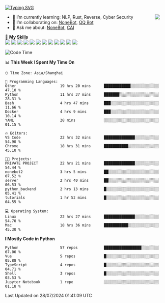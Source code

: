 [![Typing SVG](https://readme-typing-svg.herokuapp.com?size=25&duration=2500&color=8C43EA&vCenter=true&width=200&height=40&lines=Hi+there+%F0%9F%91%8B%F0%9F%8F%BB;I'm+yanyongyu)](https://git.io/typing-svg)

<a href="#">
  <img align="right" src="https://github-readme-stats.vercel.app/api?username=yanyongyu&count_private=true&show_icons=true&bg_color=15,f2f7fd,E0EAFC" />
</a>

- 🌱 I’m currently learning: NLP, Rust, Reverse, Cyber Security
- 👯 I’m collaborating on: [NoneBot](https://github.com/nonebot), [QQ Bot](https://github.com/Mrs4s/go-cqhttp)
- 💬 Ask me about: [NoneBot](https://github.com/nonebot), [CAI](https://github.com/cscs181/CAI)

🌟 **My Skills**  
![](https://img.shields.io/badge/-Python-3e74a2?style=flat-square&logo=Python&logoColor=fff)
![](https://img.shields.io/badge/-TypeScript-3178C6?style=flat-square&logo=TypeScript&logoColor=fff)
![](https://img.shields.io/badge/-Vue-4fc08d?style=flat-square&logo=Vue.js&logoColor=fff)
![](https://img.shields.io/badge/-React-2d98ce?style=flat-square&logo=React&logoColor=fff)
![](https://img.shields.io/badge/-FastAPI-009688?style=flat-square&logo=FastAPI&logoColor=fff)
![](https://img.shields.io/badge/-Linux-000000?style=flat-square&logo=Linux&logoColor=fff)
![](https://img.shields.io/badge/-Docker-2496ED?style=flat-square&logo=Docker&logoColor=fff)
![](https://img.shields.io/badge/-Kubernetes-326CE5?style=flat-square&logo=Kubernetes&logoColor=fff)
![](https://img.shields.io/badge/-GitHub%20Actions-2088FF?style=flat-square&logo=GitHubActions&logoColor=fff)
![](https://img.shields.io/badge/-PostgreSQL-4169E1?style=flat-square&logo=PostgreSQL&logoColor=fff)
![](https://img.shields.io/badge/-Redis-DC382D?style=flat-square&logo=Redis&logoColor=fff)
![](https://img.shields.io/badge/-MongoDB-47A248?style=flat-square&logo=MongoDB&logoColor=fff)

<!--START_SECTION:waka-->
![Code Time](http://img.shields.io/badge/Code%20Time-6%2C442%20hrs%2058%20mins-blue)

📊 **This Week I Spent My Time On** 

```text
🕑︎ Time Zone: Asia/Shanghai

💬 Programming Languages: 
Other                    19 hrs 20 mins      ████████████░░░░░░░░░░░░░   47.10 % 
Python                   11 hrs 37 mins      ███████░░░░░░░░░░░░░░░░░░   28.31 % 
Bash                     4 hrs 47 mins       ███░░░░░░░░░░░░░░░░░░░░░░   11.66 % 
Docker                   4 hrs 9 mins        ███░░░░░░░░░░░░░░░░░░░░░░   10.14 % 
YAML                     28 mins             ░░░░░░░░░░░░░░░░░░░░░░░░░   01.15 % 

🔥 Editors: 
VS Code                  22 hrs 32 mins      ██████████████░░░░░░░░░░░   54.90 % 
Chrome                   18 hrs 31 mins      ███████████░░░░░░░░░░░░░░   45.10 % 

🐱‍💻 Projects: 
PRIVATE PROJECT          22 hrs 21 mins      ██████████████░░░░░░░░░░░   54.44 % 
nonebot2                 3 hrs 5 mins        ██░░░░░░░░░░░░░░░░░░░░░░░   07.52 % 
server                   2 hrs 40 mins       ██░░░░░░░░░░░░░░░░░░░░░░░   06.53 % 
python_backend           2 hrs 13 mins       █░░░░░░░░░░░░░░░░░░░░░░░░   05.41 % 
tutorials                1 hr 52 mins        █░░░░░░░░░░░░░░░░░░░░░░░░   04.55 % 

💻 Operating System: 
Linux                    22 hrs 27 mins      ██████████████░░░░░░░░░░░   54.70 % 
Mac                      18 hrs 36 mins      ███████████░░░░░░░░░░░░░░   45.30 % 
```

**I Mostly Code in Python** 

```text
Python                   57 repos            █████████████████░░░░░░░░   67.06 % 
Vue                      5 repos             █░░░░░░░░░░░░░░░░░░░░░░░░   05.88 % 
TypeScript               4 repos             █░░░░░░░░░░░░░░░░░░░░░░░░   04.71 % 
Shell                    3 repos             █░░░░░░░░░░░░░░░░░░░░░░░░   03.53 % 
Jupyter Notebook         1 repo              ░░░░░░░░░░░░░░░░░░░░░░░░░   01.18 % 
```




 Last Updated on 28/07/2024 01:41:09 UTC
<!--END_SECTION:waka-->
